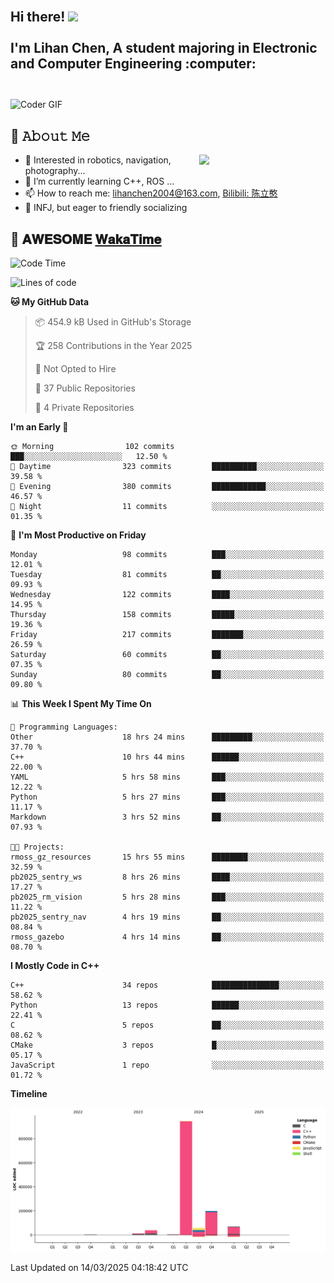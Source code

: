 <h2 align="left">
 <abc>
  <br>Hi there! <img src="https://user-images.githubusercontent.com/42378118/110234147-e3259600-7f4e-11eb-95be-0c4047144dea.gif" width="30"><br>
  <br> I'm Lihan Chen, A student majoring in Electronic and Computer Engineering :computer:<br>
  <br>
 </abc>
</h2>

<img align="center" src="https://media.giphy.com/media/SWoSkN6DxTszqIKEqv/giphy.gif" alt="Coder GIF" width="500">

## :book: 𝙰𝚋𝚘𝚞𝚝 𝙼𝚎

<img align="right" width="40%" src="https://github-readme-stats.vercel.app/api?username=LihanChen2004&show_icons=true&icon_color=CE1D2D&text_color=718096&bg_color=ffffff&hide_title=true" />

- 🌟 Interested in robotics, navigation, photography...
- 🌱 I’m currently learning C++, ROS ... 
- 📫 How to reach me: lihanchen2004@163.com, [Bilibili: 陈立憨](https://space.bilibili.com/170786212)
- 👯 INFJ, but eager to friendly socializing

## 📜 𝐀𝐖𝐄𝐒𝐎𝐌𝐄 [𝐖𝐚𝐤𝐚𝐓𝐢𝐦𝐞](https://github.com/anmol098/waka-readme-stats)

<!--START_SECTION:waka-->
![Code Time](http://img.shields.io/badge/Code%20Time-940%20hrs%2015%20mins-blue)

![Lines of code](https://img.shields.io/badge/From%20Hello%20World%20I%27ve%20Written-1.3%20million%20lines%20of%20code-blue)

**🐱 My GitHub Data** 

> 📦 454.9 kB Used in GitHub's Storage 
 > 
> 🏆 258 Contributions in the Year 2025
 > 
> 🚫 Not Opted to Hire
 > 
> 📜 37 Public Repositories 
 > 
> 🔑 4 Private Repositories 
 > 
**I'm an Early 🐤** 

```text
🌞 Morning                102 commits         ███░░░░░░░░░░░░░░░░░░░░░░   12.50 % 
🌆 Daytime                323 commits         ██████████░░░░░░░░░░░░░░░   39.58 % 
🌃 Evening                380 commits         ████████████░░░░░░░░░░░░░   46.57 % 
🌙 Night                  11 commits          ░░░░░░░░░░░░░░░░░░░░░░░░░   01.35 % 
```
📅 **I'm Most Productive on Friday** 

```text
Monday                   98 commits          ███░░░░░░░░░░░░░░░░░░░░░░   12.01 % 
Tuesday                  81 commits          ██░░░░░░░░░░░░░░░░░░░░░░░   09.93 % 
Wednesday                122 commits         ████░░░░░░░░░░░░░░░░░░░░░   14.95 % 
Thursday                 158 commits         █████░░░░░░░░░░░░░░░░░░░░   19.36 % 
Friday                   217 commits         ███████░░░░░░░░░░░░░░░░░░   26.59 % 
Saturday                 60 commits          ██░░░░░░░░░░░░░░░░░░░░░░░   07.35 % 
Sunday                   80 commits          ██░░░░░░░░░░░░░░░░░░░░░░░   09.80 % 
```


📊 **This Week I Spent My Time On** 

```text
💬 Programming Languages: 
Other                    18 hrs 24 mins      █████████░░░░░░░░░░░░░░░░   37.70 % 
C++                      10 hrs 44 mins      ██████░░░░░░░░░░░░░░░░░░░   22.00 % 
YAML                     5 hrs 58 mins       ███░░░░░░░░░░░░░░░░░░░░░░   12.22 % 
Python                   5 hrs 27 mins       ███░░░░░░░░░░░░░░░░░░░░░░   11.17 % 
Markdown                 3 hrs 52 mins       ██░░░░░░░░░░░░░░░░░░░░░░░   07.93 % 

🐱‍💻 Projects: 
rmoss_gz_resources       15 hrs 55 mins      ████████░░░░░░░░░░░░░░░░░   32.59 % 
pb2025_sentry_ws         8 hrs 26 mins       ████░░░░░░░░░░░░░░░░░░░░░   17.27 % 
pb2025_rm_vision         5 hrs 28 mins       ███░░░░░░░░░░░░░░░░░░░░░░   11.22 % 
pb2025_sentry_nav        4 hrs 19 mins       ██░░░░░░░░░░░░░░░░░░░░░░░   08.84 % 
rmoss_gazebo             4 hrs 14 mins       ██░░░░░░░░░░░░░░░░░░░░░░░   08.70 % 
```

**I Mostly Code in C++** 

```text
C++                      34 repos            ███████████████░░░░░░░░░░   58.62 % 
Python                   13 repos            ██████░░░░░░░░░░░░░░░░░░░   22.41 % 
C                        5 repos             ██░░░░░░░░░░░░░░░░░░░░░░░   08.62 % 
CMake                    3 repos             █░░░░░░░░░░░░░░░░░░░░░░░░   05.17 % 
JavaScript               1 repo              ░░░░░░░░░░░░░░░░░░░░░░░░░   01.72 % 
```



**Timeline**

![Lines of Code chart](https://raw.githubusercontent.com/LihanChen2004/LihanChen2004/main/assets/bar_graph.png)


 Last Updated on 14/03/2025 04:18:42 UTC
<!--END_SECTION:waka-->

<!--
**LihanChen2004/LihanChen2004** is a ✨ _special_ ✨ repository because its `README.md` (this file) appears on your GitHub profile.

Here are some ideas to get you started:

- 🔭 I’m currently working on ...
- 🌱 I’m currently learning ...
- 👯 I’m looking to collaborate on ...
- 🤔 I’m looking for help with ...
- 💬 Ask me about ...
- 📫 How to reach me: ...
- 😄 Pronouns: ...
- ⚡ Fun fact: ...
-->
